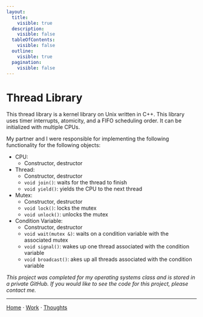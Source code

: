 ```yaml
---
layout:
  title:
    visible: true
  description:
    visible: false
  tableOfContents:
    visible: false
  outline:
    visible: true
  pagination:
    visible: false
---
```


# Thread Library

This thread library is a kernel library on Unix written in C++. This library uses timer interrupts, atomicity, and a FIFO scheduling order. It can be initialized with multiple CPUs. 

My partner and I were responsible for implementing the following functionality for the following objects:
* CPU:
  * Constructor, destructor
* Thread:
  * Constructor, destructor
  * `void join()`: waits for the thread to finish
  * `void yield()`: yields the CPU to the next thread
* Mutex:
  * Constructor, destructor
  * `void lock()`: locks the mutex
  * `void unlock()`: unlocks the mutex
* Condition Variable:
  * Constructor, destructor
  * `void wait(mutex &)`: waits on a condition variable with the associated mutex
  * `void signal()`: wakes up one thread associated with the condition variable
  * `void broadcast()`: akes up all threads associated with the condition variable

*This project was completed for my operating systems class and is stored in a private GitHub. If you would like to see the code for this project, please contact me.*

***

[Home](https://app.gitbook.com/o/0kO27okC5uVB9ALX3rho/s/036xtfEIzcEdGegONXWM/) ⋅ [Work](https://app.gitbook.com/o/0kO27okC5uVB9ALX3rho/s/WaFS755Q4sf02CxLcghQ/) ⋅ [Thoughts](https://app.gitbook.com/o/0kO27okC5uVB9ALX3rho/s/s4QQPMntQ25hmJToKSOu/)